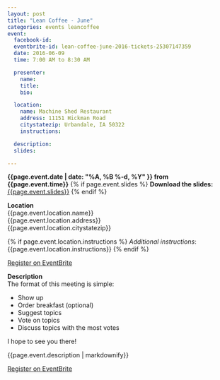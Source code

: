 ```yaml
---
layout: post
title: "Lean Coffee - June"
categories: events leancoffee
event:
  facebook-id: 
  eventbrite-id: lean-coffee-june-2016-tickets-25307147359
  date: 2016-06-09
  time: 7:00 AM to 8:30 AM

  presenter:
    name: 
    title: 
    bio: 

  location:
    name: Machine Shed Restaurant 
    address: 11151 Hickman Road
    citystatezip: Urbandale, IA 50322
    instructions: 

  description: 
  slides: 

---
```

**{{page.event.date | date: "%A, %B %-d, %Y" }} from
 {{page.event.time}}**
{% if page.event.slides %}
  **Download the slides:**
  [{{page.event.slides}}](p/{{page.event.slides}})
{% endif %}

**Location**  
{{page.event.location.name}}  
{{page.event.location.address}}  
{{page.event.location.citystatezip}}  

{% if page.event.location.instructions %}
  *Additional instructions*: 
  {{page.event.location.instructions}}
{% endif %}

<a class="btn" title="EventBrite Registration"  href="http://www.eventbrite.com/e/{{page.event.eventbrite-id}}" target="_blank" data-eventdate="{{page.event.date | date: '%D'}}">Register on EventBrite</a>

**Description**  
 The format of this meeting is simple:

  - Show up
  - Order breakfast (optional)
  - Suggest topics
  - Vote on topics
  - Discuss topics with the most votes

I hope to see you there!

{{page.event.description | markdownify}}

<a class="btn" title="EventBrite Registration" href="http://www.eventbrite.com/e/{{page.event.eventbrite-id}}" target="_blank">Register on EventBrite</a>
